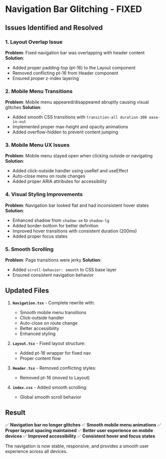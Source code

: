 # Navigation Bar Glitching - FIXED

## Issues Identified and Resolved

### 1. **Layout Overlap Issue**
**Problem**: Fixed navigation bar was overlapping with header content
**Solution**: 
- Added proper padding-top (pt-16) to the Layout component
- Removed conflicting pt-16 from Header component
- Ensured proper z-index layering

### 2. **Mobile Menu Transitions**
**Problem**: Mobile menu appeared/disappeared abruptly causing visual glitches
**Solution**:
- Added smooth CSS transitions with `transition-all duration-300 ease-in-out`
- Implemented proper max-height and opacity animations
- Added overflow-hidden to prevent content jumping

### 3. **Mobile Menu UX Issues**
**Problem**: Mobile menu stayed open when clicking outside or navigating
**Solution**:
- Added click-outside handler using useRef and useEffect
- Auto-close menu on route changes
- Added proper ARIA attributes for accessibility

### 4. **Visual Styling Improvements**
**Problem**: Navigation bar looked flat and had inconsistent hover states
**Solution**:
- Enhanced shadow from `shadow-sm` to `shadow-lg`
- Added border-bottom for better definition
- Improved hover transitions with consistent duration (200ms)
- Added proper focus states

### 5. **Smooth Scrolling**
**Problem**: Page transitions were jerky
**Solution**:
- Added `scroll-behavior: smooth` to CSS base layer
- Ensured consistent navigation behavior

## Updated Files

1. **`Navigation.tsx`** - Complete rewrite with:
   - Smooth mobile menu transitions
   - Click-outside handler
   - Auto-close on route change
   - Better accessibility
   - Enhanced styling

2. **`Layout.tsx`** - Fixed layout structure:
   - Added pt-16 wrapper for fixed nav
   - Proper content flow

3. **`Header.tsx`** - Removed conflicting styles:
   - Removed pt-16 (moved to Layout)

4. **`index.css`** - Added smooth scrolling:
   - Global smooth scroll behavior

## Result

✅ **Navigation bar no longer glitches**
✅ **Smooth mobile menu animations**
✅ **Proper layout spacing maintained**
✅ **Better user experience on mobile devices**
✅ **Improved accessibility**
✅ **Consistent hover and focus states**

The navigation is now stable, responsive, and provides a smooth user experience across all devices.
